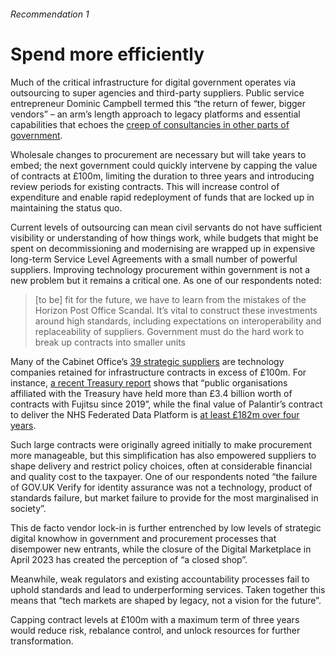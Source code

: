 ###### Recommendation 1
# Spend more efficiently

Much of the critical infrastructure for digital government operates via outsourcing to super agencies and third-party suppliers. Public service entrepreneur Dominic Campbell termed this “the return of fewer, bigger vendors” – an arm’s length approach to legacy platforms and essential capabilities that echoes the [creep of consultancies in other parts of government](https://www.instituteforgovernment.org.uk/publication/whitehall-monitor-2024).

Wholesale changes to procurement are necessary but will take years to embed; the next government could quickly intervene by capping the value of contracts at £100m, limiting the duration to three years and introducing review periods for existing contracts. This will increase control of expenditure and enable rapid redeployment of funds that are locked up in maintaining the status quo.

Current levels of outsourcing can mean civil servants do not have sufficient visibility or understanding of how things work, while budgets that might be spent on decommissioning and modernising are wrapped up in expensive long-term Service Level Agreements with a small number of powerful suppliers. Improving technology procurement within government is not a new problem but it remains a critical one. As one of our respondents noted:

> [to be] fit for the future, we have to learn from the mistakes of the Horizon Post Office Scandal. It’s vital to construct these investments around high standards, including expectations on interoperability and replaceability of suppliers. Government must do the hard work to break up contracts into smaller units

Many of the Cabinet Office’s [39 strategic suppliers](https://www.tussell.com/insights/uk-government-strategic-suppliers) are technology companies retained for infrastructure contracts in excess of £100m. For instance, [a recent Treasury report](https://committees.parliament.uk/committee/158/treasury-committee/news/199838/more-than-34-billion-of-fujitsu-contracts-active-with-treasuryaffiliated-organisations-since-2019/#:~:text=Treasury%20Committee-,More%20than%20%C2%A33.4%20billion%20of%20Fujitsu%20contracts,Treasury%2Daffiliated%20organisations%20since%202019&text=New%20data%20published%20by%20the,contracts%20with%20Fujitsu%20since%202019) shows that “public organisations affiliated with the Treasury have held more than £3.4 billion worth of contracts with Fujitsu since 2019”, while the final value of Palantir’s contract to deliver the NHS Federated Data Platform is [at least £182m over four years](https://www.theregister.com/2024/01/02/nhs_england_published_heavily_redacted/).

Such large contracts were originally agreed initially to make procurement more manageable, but this simplification has also empowered suppliers to shape delivery and restrict policy choices, often at considerable financial and quality cost to the taxpayer. One of our respondents noted “the failure of GOV.UK Verify for identity assurance was not a technology, product of standards failure, but market failure to provide for the most marginalised in society”.

This de facto vendor lock-in is further entrenched by low levels of strategic digital knowhow in government and procurement processes that disempower new entrants, while the closure of the Digital Marketplace in April 2023 has created the perception of “a closed shop”.

Meanwhile, weak regulators and existing accountability processes fail to uphold standards and lead to underperforming services. Taken together this means that “tech markets are shaped by legacy, not a vision for the future”.

Capping contract levels at £100m with a maximum term of three years would reduce risk, rebalance control, and unlock resources for further transformation.

